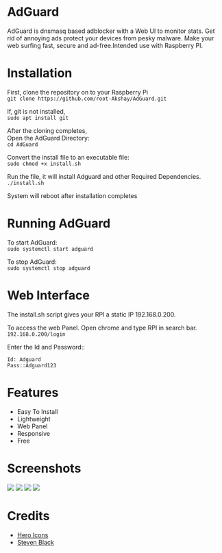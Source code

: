 # AdGuard
AdGuard is dnsmasq based adblocker with a Web UI to monitor stats. Get rid of annoying ads protect your devices from pesky malware. Make your web surfing fast, secure and ad-free.Intended use with Raspberry PI.

# Installation
First, clone the repository on to your Raspberry Pi  
``` git clone https://github.com/root-Akshay/AdGuard.git ```  

If, git is not installed,       
```sudo apt install git```    

After the cloning completes,    
Open the AdGuard Directory:  
``` cd AdGuard ```  

Convert the install file to an executable file:\
``` sudo chmod +x install.sh ```  

Run the file, it will install Adguard and other Required Dependencies.  
``` ./install.sh ```  

System will reboot after installation completes  

# Running AdGuard  
To start AdGuard:  
``` sudo systemctl start adguard ```  

To stop AdGuard:  
``` sudo systemctl stop adguard ```  

# Web Interface  
The install.sh script gives your RPI a static IP 192.168.0.200.  

To access the web Panel. Open chrome and type RPI in search bar.  
``` 192.168.0.200/login ```  

Enter the Id and Password::  
```
Id: Adguard
Pass::Adguard123
```
# Features
* Easy To Install 
* Lightweight 
* Web Panel 
* Responsive 
* Free 


# Screenshots
![](Screenshots/s1.png) ![](Screenshots/s4.png) ![](Screenshots/s2.png) ![](Screenshots/s3.png)

# Credits
* [Hero Icons](https://heroicons.com/) 
* [Steven Black](https://github.com/StevenBlack/hosts)

